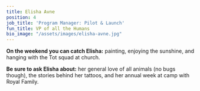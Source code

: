 ```yaml
---
title: Elisha Avne
position: 4
job_title: 'Program Manager: Pilot & Launch'
fun_title: VP of all the Humans
bio_image: "/assets/images/elisha-avne.jpg"
---
```


**On the weekend you can catch Elisha:** painting, enjoying the sunshine, and hanging with the Tot squad at church.

**Be sure to ask Elisha about:** her general love of all animals (no bugs though), the stories behind her tattoos, and her annual week at camp with Royal Family.
